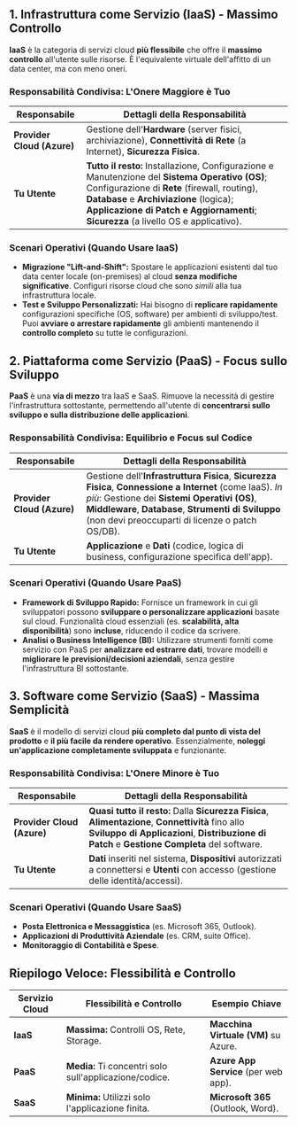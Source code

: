 
## 1. Infrastruttura come Servizio (IaaS) - Massimo Controllo

**IaaS** è la categoria di servizi cloud **più flessibile** che offre il **massimo controllo** all'utente sulle risorse. È l'equivalente virtuale dell'affitto di un data center, ma con meno oneri.

### Responsabilità Condivisa: L'Onere Maggiore è Tuo

|Responsabile|Dettagli della Responsabilità|
|---|---|
|**Provider Cloud (Azure)**|Gestione dell'**Hardware** (server fisici, archiviazione), **Connettività di Rete** (a Internet), **Sicurezza Fisica**.|
|**Tu Utente**|**Tutto il resto:** Installazione, Configurazione e Manutenzione del **Sistema Operativo (OS)**; Configurazione di **Rete** (firewall, routing), **Database** e **Archiviazione** (logica); **Applicazione di Patch e Aggiornamenti**; **Sicurezza** (a livello OS e applicativo).|

### Scenari Operativi (Quando Usare IaaS)

- **Migrazione "Lift-and-Shift":** Spostare le applicazioni esistenti dal tuo data center locale (on-premises) al cloud **senza modifiche significative**. Configuri risorse cloud che sono _simili_ alla tua infrastruttura locale.
- **Test e Sviluppo Personalizzati:** Hai bisogno di **replicare rapidamente** configurazioni specifiche (OS, software) per ambienti di sviluppo/test. Puoi **avviare o arrestare rapidamente** gli ambienti mantenendo il **controllo completo** su tutte le configurazioni.

## 2. Piattaforma come Servizio (PaaS) - Focus sullo Sviluppo

**PaaS** è una **via di mezzo** tra IaaS e SaaS. Rimuove la necessità di gestire l'infrastruttura sottostante, permettendo all'utente di **concentrarsi sullo sviluppo e sulla distribuzione delle applicazioni**.

### Responsabilità Condivisa: Equilibrio e Focus sul Codice

|Responsabile|Dettagli della Responsabilità|
|---|---|
|**Provider Cloud (Azure)**|Gestione dell'**Infrastruttura Fisica**, **Sicurezza Fisica**, **Connessione a Internet** (come IaaS). _In più_: Gestione dei **Sistemi Operativi (OS)**, **Middleware**, **Database**, **Strumenti di Sviluppo** (non devi preoccuparti di licenze o patch OS/DB).|
|**Tu Utente**|**Applicazione** e **Dati** (codice, logica di business, configurazione specifica dell'app).|

### Scenari Operativi (Quando Usare PaaS)

- **Framework di Sviluppo Rapido:** Fornisce un framework in cui gli sviluppatori possono **sviluppare o personalizzare applicazioni** basate sul cloud. Funzionalità cloud essenziali (es. **scalabilità, alta disponibilità**) sono **incluse**, riducendo il codice da scrivere.
- **Analisi o Business Intelligence (BI):** Utilizzare strumenti forniti come servizio con PaaS per **analizzare ed estrarre dati**, trovare modelli e **migliorare le previsioni/decisioni aziendali**, senza gestire l'infrastruttura BI sottostante.

## 3. Software come Servizio (SaaS) - Massima Semplicità

**SaaS** è il modello di servizi cloud **più completo dal punto di vista del prodotto** e **il più facile da rendere operativo**. Essenzialmente, **noleggi un'applicazione completamente sviluppata** e funzionante.

### Responsabilità Condivisa: L'Onere Minore è Tuo

|Responsabile|Dettagli della Responsabilità|
|---|---|
|**Provider Cloud (Azure)**|**Quasi tutto il resto:** Dalla **Sicurezza Fisica**, **Alimentazione**, **Connettività** fino allo **Sviluppo di Applicazioni**, **Distribuzione di Patch** e **Gestione Completa** del software.|
|**Tu Utente**|**Dati** inseriti nel sistema, **Dispositivi** autorizzati a connettersi e **Utenti** con accesso (gestione delle identità/accessi).|

### Scenari Operativi (Quando Usare SaaS)

- **Posta Elettronica e Messaggistica** (es. Microsoft 365, Outlook).
- **Applicazioni di Produttività Aziendale** (es. CRM, suite Office).
- **Monitoraggio di Contabilità e Spese**.

## Riepilogo Veloce: Flessibilità e Controllo

|Servizio Cloud|Flessibilità e Controllo|Esempio Chiave|
|---|---|---|
|**IaaS**|**Massima:** Controlli OS, Rete, Storage.|**Macchina Virtuale (VM)** su Azure.|
|**PaaS**|**Media:** Ti concentri solo sull'applicazione/codice.|**Azure App Service** (per web app).|
|**SaaS**|**Minima:** Utilizzi solo l'applicazione finita.|**Microsoft 365** (Outlook, Word).|
